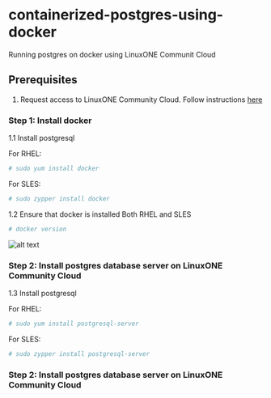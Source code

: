 # containerized-postgres-using-docker
Running postgres on docker using LinuxONE Communit Cloud


## Prerequisites
 1. Request access to LinuxONE Community Cloud. Follow instructions [here](https://github.com/Elvin94/LinuxONE-OSS-CC)


### Step 1: Install docker
 
   1.1 Install postgresql
   
   For RHEL: 
   ```sh
   # sudo yum install docker
   ```
   For SLES:
   ```sh
   # sudo zypper install docker
   ```
   1.2 Ensure that docker is installed
   Both RHEL and SLES
   ```sh
   # docker version
   ```
   ![alt text](images/docker_version.png "Check /data disk")

### Step 2: Install postgres database server on LinuxONE Community Cloud
 
   1.3 Install postgresql
   
   For RHEL: 
   ```sh
   # sudo yum install postgresql-server
   ```
   For SLES:
   ```sh
   # sudo zypper install postgresql-server
   ```
   
  ### Step 2: Install postgres database server on LinuxONE Community Cloud
